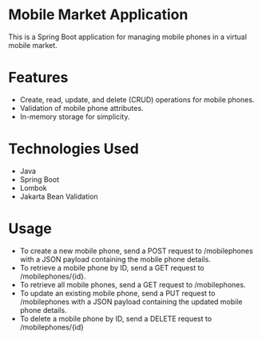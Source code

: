 # Mobile Market Application
This is a Spring Boot application for managing mobile phones in a virtual mobile market.
# Features
- Create, read, update, and delete (CRUD) operations for mobile phones.
- Validation of mobile phone attributes.
- In-memory storage for simplicity.
# Technologies Used
- Java
- Spring Boot
- Lombok
- Jakarta Bean Validation
# Usage
  - To create a new mobile phone, send a POST request to /mobilephones with a JSON payload containing the mobile phone details.
  - To retrieve a mobile phone by ID, send a GET request to /mobilephones/{id}.
  - To retrieve all mobile phones, send a GET request to /mobilephones.
  - To update an existing mobile phone, send a PUT request to /mobilephones with a JSON payload containing the updated mobile phone details.
  - To delete a mobile phone by ID, send a DELETE request to /mobilephones/{id}
